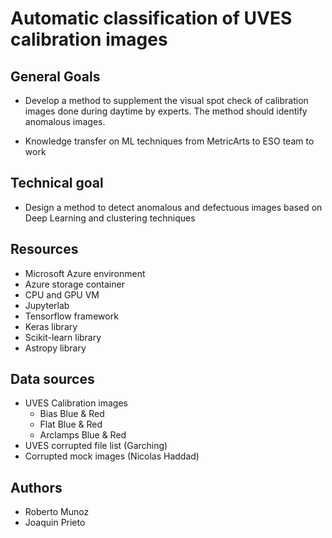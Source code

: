 # Automatic classification of UVES calibration images

## General Goals

- Develop a method to supplement the visual spot check of calibration images done during daytime by experts. The method should identify anomalous images.

- Knowledge transfer on ML techniques from MetricArts to ESO team to work

## Technical goal

- Design a method to detect anomalous and defectuous images based on Deep Learning and clustering techniques

## Resources

- Microsoft Azure environment
- Azure storage container
- CPU and GPU VM
- Jupyterlab
- Tensorflow framework
- Keras library
- Scikit-learn library
- Astropy library

## Data sources

- UVES Calibration images
  - Bias Blue & Red
  - Flat Blue & Red
  - Arclamps Blue & Red
- UVES corrupted file list (Garching)
- Corrupted mock images (Nicolas Haddad)


## Authors

- Roberto Munoz
- Joaquin Prieto